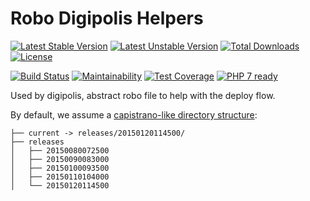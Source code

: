 # Robo Digipolis Helpers

[![Latest Stable Version](https://poser.pugx.org/digipolisgent/robo-digipolis-helpers/v/stable)](https://packagist.org/packages/digipolisgent/robo-digipolis-helpers)
[![Latest Unstable Version](https://poser.pugx.org/digipolisgent/robo-digipolis-helpers/v/unstable)](https://packagist.org/packages/digipolisgent/robo-digipolis-helpers)
[![Total Downloads](https://poser.pugx.org/digipolisgent/robo-digipolis-helpers/downloads)](https://packagist.org/packages/digipolisgent/robo-digipolis-helpers)
[![License](https://poser.pugx.org/digipolisgent/robo-digipolis-helpers/license)](https://packagist.org/packages/digipolisgent/robo-digipolis-helpers)

[![Build Status](https://travis-ci.org/digipolisgent/robo-digipolis-helpers.svg?branch=develop)](https://travis-ci.org/digipolisgent/robo-digipolis-helpers)
[![Maintainability](https://api.codeclimate.com/v1/badges/1c4c5693cb7945f5e5e9/maintainability)](https://codeclimate.com/github/digipolisgent/robo-digipolis-helpers/maintainability)
[![Test Coverage](https://api.codeclimate.com/v1/badges/1c4c5693cb7945f5e5e9/test_coverage)](https://codeclimate.com/github/digipolisgent/robo-digipolis-helpers/test_coverage)
[![PHP 7 ready](https://php7ready.timesplinter.ch/digipolisgent/robo-digipolis-helpers/develop/badge.svg)](https://travis-ci.org/digipolisgent/robo-digipolis-helpers)


Used by digipolis, abstract robo file to help with the deploy flow.


By default, we assume a [capistrano-like directory structure](http://capistranorb.com/documentation/getting-started/structure/):
```
├── current -> releases/20150120114500/
├── releases
│   ├── 20150080072500
│   ├── 20150090083000
│   ├── 20150100093500
│   ├── 20150110104000
│   └── 20150120114500
```
